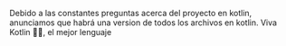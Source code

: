 Debido a las constantes preguntas acerca del proyecto en kotlin,
anunciamos que habrá una version de todos los archivos en kotlin.
Viva Kotlin 🥰🥰, el mejor lenguaje
